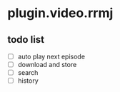 # plugin.video.rrmj

## todo list
- [ ] auto play next episode
- [ ] download and store
- [ ] search
- [ ] history

